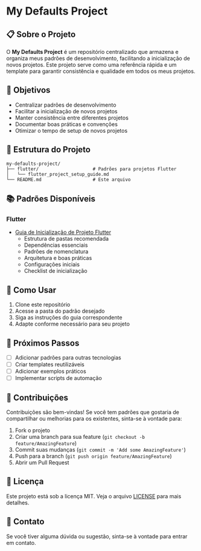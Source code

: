 # My Defaults Project

## 📋 Sobre o Projeto

O **My Defaults Project** é um repositório centralizado que armazena e organiza meus padrões de desenvolvimento, facilitando a inicialização de novos projetos. Este projeto serve como uma referência rápida e um template para garantir consistência e qualidade em todos os meus projetos.

## 🚀 Objetivos

- Centralizar padrões de desenvolvimento
- Facilitar a inicialização de novos projetos
- Manter consistência entre diferentes projetos
- Documentar boas práticas e convenções
- Otimizar o tempo de setup de novos projetos

## 📁 Estrutura do Projeto

```
my-defaults-project/
├── flutter/                    # Padrões para projetos Flutter
│   └── flutter_project_setup_guide.md
└── README.md                   # Este arquivo
```

## 📚 Padrões Disponíveis

### Flutter
- [Guia de Inicialização de Projeto Flutter](flutter/flutter_project_setup_guide.md)
  - Estrutura de pastas recomendada
  - Dependências essenciais
  - Padrões de nomenclatura
  - Arquitetura e boas práticas
  - Configurações iniciais
  - Checklist de inicialização

## 🔄 Como Usar

1. Clone este repositório
2. Acesse a pasta do padrão desejado
3. Siga as instruções do guia correspondente
4. Adapte conforme necessário para seu projeto

## 📝 Próximos Passos

- [ ] Adicionar padrões para outras tecnologias
- [ ] Criar templates reutilizáveis
- [ ] Adicionar exemplos práticos
- [ ] Implementar scripts de automação

## 🤝 Contribuições

Contribuições são bem-vindas! Se você tem padrões que gostaria de compartilhar ou melhorias para os existentes, sinta-se à vontade para:

1. Fork o projeto
2. Criar uma branch para sua feature (`git checkout -b feature/AmazingFeature`)
3. Commit suas mudanças (`git commit -m 'Add some AmazingFeature'`)
4. Push para a branch (`git push origin feature/AmazingFeature`)
5. Abrir um Pull Request

## 📄 Licença

Este projeto está sob a licença MIT. Veja o arquivo [LICENSE](LICENSE) para mais detalhes.

## 📧 Contato

Se você tiver alguma dúvida ou sugestão, sinta-se à vontade para entrar em contato. 